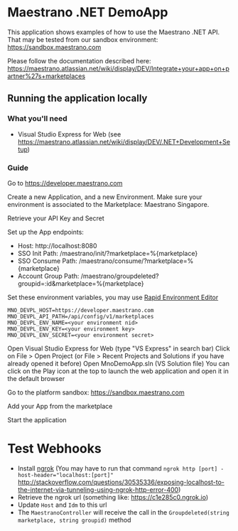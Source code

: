 # Maestrano .NET DemoApp

This application shows examples of how to use the Maestrano .NET API.
That may be tested from our sandbox environment: https://sandbox.maestrano.com

Please follow the documentation described here: https://maestrano.atlassian.net/wiki/display/DEV/Integrate+your+app+on+partner%27s+marketplaces

## Running the application locally

### What you'll need
- Visual Studio Express for Web (see https://maestrano.atlassian.net/wiki/display/DEV/.NET+Development+Setup)

### Guide

Go to https://developer.maestrano.com

Create a new Application, and a new Environment. Make sure your environment is associated to the Marketplace: Maestrano Singapore.

Retrieve your API Key and Secret

Set up the App endpoints:
- Host: http://localhost:8080
- SSO Init Path: /maestrano/init/?marketplace=%{marketplace}
- SSO Consume Path: /maestrano/consume/?marketplace=%{marketplace}
- Account Group Path: /maestrano/groupdeleted?groupid=:id&marketplace=%{marketplace}

Set these environment variables, you may use [Rapid Environment Editor](https://www.rapidee.com)
```
MNO_DEVPL_HOST=https://developer.maestrano.com
MNO_DEVPL_API_PATH=/api/config/v1/marketplaces
MNO_DEVPL_ENV_NAME=<your environment nid>
MNO_DEVPL_ENV_KEY=<your environment key>
MNO_DEVPL_ENV_SECRET=<your environment secret>
```

Open Visual Studio Express for Web (type "VS Express" in search bar)
Click on File > Open Project (or File > Recent Projects and Solutions if you have already opened it before)
Open MnoDemoApp.sln (VS Solution file)
You can click on the Play icon at the top to launch the web application and open it in the default browser

Go to the platform sandbox:
https://sandbox.maestrano.com

Add your App from the marketplace

Start the application

# Test Webhooks

- Install [ngrok](https://ngrok.com) (You may have to run that command `ngrok http [port] -host-header="localhost:[port]"` http://stackoverflow.com/questions/30535336/exposing-localhost-to-the-internet-via-tunneling-using-ngrok-http-error-400)
- Retrieve the ngrok url (something like: https://c1e285c0.ngrok.io)
- Update `Host` and `Idm` to this url
- The `MaestranoController` will receive the call in the `Groupdeleted(string marketplace, string groupid)` method